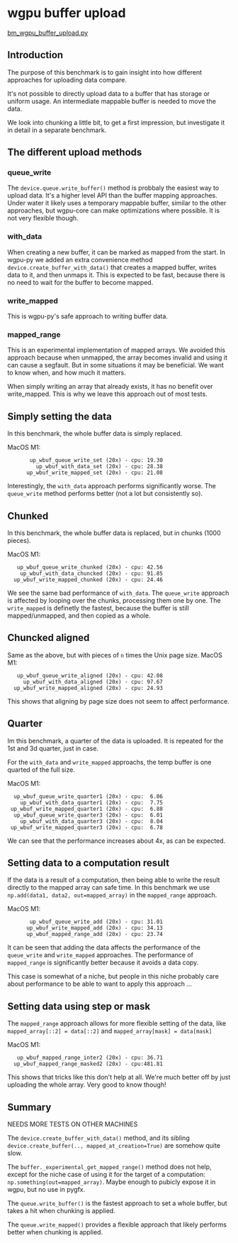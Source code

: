 # wgpu buffer upload

[bm_wgpu_buffer_upload.py](../benchmarks/bm_wgpu_buffer_upload.py)


## Introduction

The purpose of this benchmark is to gain insight into how different approaches for
uploading data compare.

It's not possible to directly upload data to a buffer that has storage
or uniform usage. An intermediate mappable buffer is needed to move the
data.

We look into chunking a little bit, to get a first impression, but investigate it in detail in a separate benchmark.


## The different upload methods

### queue_write

The `device.queue.write_buffer()` method is probbaly the easiest way
to upload data. It's a higher level API than the buffer mapping
approaches. Under water it likely uses a temporary mappable buffer,
similar to the other approaches, but wgpu-core can make optimizations
where possible. It is not very flexible though.


### with_data

When creating a new buffer, it can be marked as mapped from the start.
In wgpu-py we added an extra convenience method
`device.create_buffer_with_data()` that creates a mapped buffer, writes
data to it, and then unmaps it. This is expected to be fast, because
there is no need to wait for the buffer to become mapped.


### write_mapped

This is wgpu-py's safe approach to writing buffer data.


### mapped_range

This is an experimental implementation of mapped arrays. We avoided this approach
because when unmapped, the array becomes invalid and using it can cause a segfault.
But in some situations it may be beneficial. We want to know when, and how much it matters.

When simply writing an array that already exists, it has no benefit over write_mapped.
This is why we leave this approach out of most tests.



## Simply setting the data

In this benchmark, the whole buffer data is simply replaced.

MacOS M1:
```
       up_wbuf_queue_write_set (20x) - cpu: 19.30
         up_wbuf_with_data_set (20x) - cpu: 28.38
      up_wbuf_write_mapped_set (20x) - cpu: 21.08
```

Interestingly, the `with_data` approach performs significantly worse.
The `queue_write` method performs better (not a lot but consistently so).


## Chunked

In this benchmark, the whole buffer data is replaced, but in chunks (1000 pieces).

MacOS M1:
```
   up_wbuf_queue_write_chunked (20x) - cpu: 42.56
    up_wbuf_with_data_chuncked (20x) - cpu: 91.85
  up_wbuf_write_mapped_chunked (20x) - cpu: 24.46
```

We see the same bad performance of `with_data`. The `queue_write` approach is affected
by looping over the chunks, processing them one by one. The `write_mapped` is definetly the fastest,
because the buffer is still mapped/unmapped, and then copied as a whole.


## Chuncked aligned

Same as the above, but with pieces of `n` times the Unix page size.
MacOS M1:
```
   up_wbuf_queue_write_aligned (20x) - cpu: 42.08
     up_wbuf_with_data_aligned (20x) - cpu: 97.67
  up_wbuf_write_mapped_aligned (20x) - cpu: 24.93
```


This shows that aligning by page size does not seem to affect performance.

## Quarter

Im this benchmark, a quarter of the data is uploaded. It is repeated for the 1st and 3d quarter, just in case.

For the `with_data` and `write_mapped`
approachs, the temp buffer is one quarted of the full size.

MacOS M1:
```
  up_wbuf_queue_write_quarter1 (20x) - cpu:  6.06
    up_wbuf_with_data_quarter1 (20x) - cpu:  7.75
 up_wbuf_write_mapped_quarter1 (20x) - cpu:  6.88
  up_wbuf_queue_write_quarter3 (20x) - cpu:  6.01
    up_wbuf_with_data_quarter3 (20x) - cpu:  8.04
 up_wbuf_write_mapped_quarter3 (20x) - cpu:  6.78
```

We can see that the performance increases about 4x, as can be expected.


## Setting data to a computation result

If the data is a result of a computation, then being able to write the result
directly to the mapped array can safe time. In this benchmark we use
`np.add(data1, data2, out=mapped_array)` in the `mapped_range`  approach.

MacOS M1:
```
       up_wbuf_queue_write_add (20x) - cpu: 31.01
      up_wbuf_write_mapped_add (20x) - cpu: 34.13
      up_wbuf_mapped_range_add (20x) - cpu: 23.74
```

It can be seen that adding the data affects the performance of the `queue_write`  and `write_mapped` approaches.
The performance of `mapped_range` is significantly better because it avoids a data copy.

This case is somewhat of a niche, but people in this niche probably care about performance to
be able to want to apply this approach ...


## Setting data using step or mask

The `mapped_range` approach allows for more flexible setting of the data, like
`mapped_array[::2] = data[::2]` and `mapped_array[mask] = data[mask]`

MacOS M1:
```
   up_wbuf_mapped_range_inter2 (20x) - cpu: 36.71
  up_wbuf_mapped_range_masked2 (20x) - cpu:481.81
```

This shows that tricks like this don't help at all. We're much better off by
just uploading the whole array. Very good to know though!


## Summary

NEEDS MORE TESTS ON OTHER MACHINES

The `device.create_buffer_with_data()` method, and its sibling
`device.create_buffer(.., mapped_at_creation=True)` are somehow quite slow.

The `buffer._experimental_get_mapped_range()` method does not help, except for the
niche case of using it for the target of a computation: `np.something(out=mapped_array)`.
Maybe enough to pubicly expose it in wgpu, but no use in pygfx.

The `queue.write_buffer()` is the fastest approach to set a whole buffer,
but takes a hit when chunking is applied.

The `queue.write_mapped()` provides a flexible approach that likely performs better
when chunking is applied.


